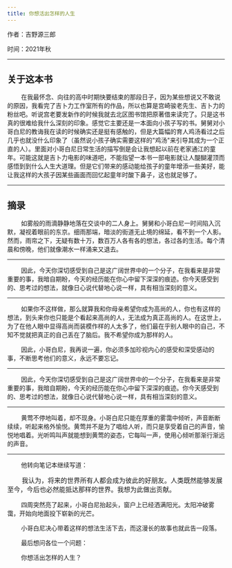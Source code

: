 ```yaml
---
title: 你想活出怎样的人生
---
```


<p font size="4">作者：吉野源三郎</p>
<p font size="4">时间：2021年秋</p>

---

## 关于这本书
<p>
&emsp;&emsp;
在我最怀念、向往的高中时期快要结束的那段日子，因为某些想说又不敢说的原因，我看完了吉卜力工作室所有的作品，所以也算是宫崎骏老先生、吉卜力的粉丝吧。听说宫老要发新作的时候我就去北区图书馆把原著借来读完了。只是这书真的很难给我什么深刻的印象。感觉它主要还是一本面向小孩子写的书。舅舅对小哥白尼的教诲我在读的时候确实还是挺有感触的，但是大篇幅的育人鸡汤看过之后几乎也就没什么印象了（虽然说小孩子确实需要这样的"鸡汤"来引导其成为一个正直的人）。里面对小哥白尼日常生活的描写倒是会让我想起以前在老家通江的童年。可能这就是吉卜力电影的味道吧，不能指望一本书一部电影就让人醍醐灌顶而感悟到到什么人生大道理。但是它们带来的感动能给孩子的童年增添一些美好，能让我这样的大孩子因某些画面而回忆起童年时酸下鼻子，这也就足够了。
</p>

---

## 摘录

<p>
&emsp;&emsp;
如雾般的雨滴静静地落在交谈中的二人身上。舅舅和小哥白尼一时间陷入沉默，凝视着眼前的东京。细雨那端，暗淡的街道无止境的绵延，看不到一个人影。然而，雨帘之下，无疑有数十万，数百万人各有各的想法，各过各的生活。每个清晨和傍晚，他们就像潮水一样涌来又退去。
</p>

---

<p>
&emsp;&emsp;
因此，今天你深切感受到自己是这广阔世界中的一个分子，在我看来是非常重要的事，我暗自期盼，今天的经历能在你心中留下深深的痕迹。你今天感受到的、思考过的想法，就像日心说代替地心说一样，具有相当深刻的意义。
</p>

---

<p>
&emsp;&emsp;
如果你不这样做，那么就算我和你母亲希望你成为高尚的人，你也有这样的想法，到头来你也只能是个看起来高尚的人，无法成为真正高尚的人。在这世上，为了在他人眼中显得高尚而装模作样的人太多了，他们最在乎别人眼中的自己，不知不觉就把真正的自己丢在了脑后。我不希望你成为那样的人。
</p>
<p>
&emsp;&emsp;
因此，小哥白尼，我再说一遍，你必须多加珍视内心的感受和深受感动的事，不断思考他们的意义，永远不要忘记。
</p>

---

<p>
&emsp;&emsp;
因此，今天你深切感受到自己是这广阔世界中的一个分子，在我看来是非常重要的事，我暗自期盼，今天的经历能在你心中留下深深的痕迹。你今天感受到的、思考过的想法，就像日心说代替地心说一样，具有相当深刻的意义。
</p>

---

<p>
&emsp;&emsp;
黄莺不停地叫着，却不现身。小哥白尼只能在厚重的雾霭中倾听，声音断断续续，听起来格外愉悦。黄莺并不是为了唱给人听，而只是享受着自己的声音，愉悦地唱着。光听鸣叫声就能想到黄莺的姿态，它每叫一声，使用心倾听那渐行渐远的声音。
</p>

---

<p>
&emsp;&emsp;
他转向笔记本继续写道：
</p>
<p style="font-family:仿宋;font-size:15px">
&emsp;&emsp;
我认为，将来的世界所有人都会成为彼此的好朋友。人类既然能够发展至今，今后也必然能抵达那样的世界。我想为此做出贡献。
</p>
<p>
&emsp;&emsp;
四周突然亮了起来，小哥白尼抬起头，窗户上已经洒满阳光。太阳冲破雾霭，开始向地面投下崭新的光芒。
</p>
<p>
&emsp;&emsp;
小哥白尼决心带着这样的想法生活下去，而这漫长的故事也就此告一段落。
</p>
<p>
&emsp;&emsp;
最后想问各位一个问题：
</p>
<p>
&emsp;&emsp;
你想活出怎样的人生？
</p>